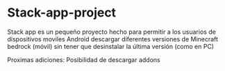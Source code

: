 # Stack-app-project

Stack app es un pequeño proyecto hecho para permitir a los usuarios de dispositivos moviles Android descargar diferentes versiones de Minecraft bedrock (móvil) sin tener que desinstalar la última versión (como en PC)


Proximas adiciones:
 Posibilidad de descargar addons
